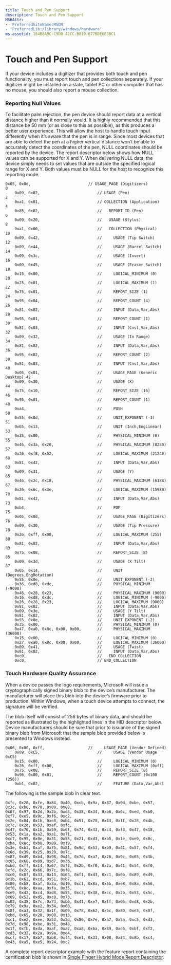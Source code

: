 ```yaml
---
title: Touch and Pen Support
description: Touch and Pen Support
MSHAttr:
- 'PreferredSiteName:MSDN'
- 'PreferredLib:/library/windows/hardware'
ms.assetid: 184B8A9C-C9DB-42CC-B819-877BDE6E3BC1
---
```


# Touch and Pen Support


If your device includes a digitizer that provides both touch and pen functionality, you must report touch and pen collections separately. If your digitizer might be installed on a slate, tablet PC or other computer that has no mouse, you should also report a mouse collection.

### Reporting Null Values

To facilitate palm rejection, the pen device should report data at a vertical distance higher than it normally would. It is highly recommended that this distance be 50 mm (or as close to this as possible), as this produces a better user experience. This will allow the host to handle touch input differently when it’s aware that the pen is in range. Since most devices that are able to detect the pen at a higher vertical distance won’t be able to accurately detect the coordinates of the pen, NULL coordinates should be reported by the device. The report descriptor below shows how NULL values can be supported for X and Y. When delivering NULL data, the device simply needs to set values that are outside the specified logical range for X and Y. Both values must be NULL for the host to recognize this reporting mode.

``` syntax
0x05, 0x0d,                         // USAGE_PAGE (Digitizers)          0
    0x09, 0x02,                         // USAGE (Pen)                      2
    0xa1, 0x01,                         // COLLECTION (Application)         4
    0x85, 0x02,                         //   REPORT_ID (Pen)                6
    0x09, 0x20,                         //   USAGE (Stylus)                 8
    0xa1, 0x00,                         //   COLLECTION (Physical)          10
    0x09, 0x42,                         //     USAGE (Tip Switch)           12
    0x09, 0x44,                         //     USAGE (Barrel Switch)        14
    0x09, 0x3c,                         //     USAGE (Invert)               16
    0x09, 0x45,                         //     USAGE (Eraser Switch)        18
    0x15, 0x00,                         //     LOGICAL_MINIMUM (0)          20
    0x25, 0x01,                         //     LOGICAL_MAXIMUM (1)          22
    0x75, 0x01,                         //     REPORT_SIZE (1)              24
    0x95, 0x04,                         //     REPORT_COUNT (4)             26
    0x81, 0x02,                         //     INPUT (Data,Var,Abs)         28
    0x95, 0x01,                         //     REPORT_COUNT (1)             30
    0x81, 0x03,                         //     INPUT (Cnst,Var,Abs)         32
    0x09, 0x32,                         //     USAGE (In Range)             34
    0x81, 0x02,                         //     INPUT (Data,Var,Abs)         36
    0x95, 0x02,                         //     REPORT_COUNT (2)             38
    0x81, 0x03,                         //     INPUT (Cnst,Var,Abs)         40
    0x05, 0x01,                         //     USAGE_PAGE (Generic Desktop) 42
    0x09, 0x30,                         //     USAGE (X)                    44
    0x75, 0x10,                         //     REPORT_SIZE (16)             46
    0x95, 0x01,                         //     REPORT_COUNT (1)             48
    0xa4,                               //     PUSH                         50
    0x55, 0x0d,                         //     UNIT_EXPONENT (-3)           51
    0x65, 0x13,                         //     UNIT (Inch,EngLinear)        53
    0x35, 0x00,                         //     PHYSICAL_MINIMUM (0)         55
    0x46, 0x3a, 0x20,                   //     PHYSICAL_MAXIMUM (8250)      57
    0x26, 0xf8, 0x52,                   //     LOGICAL_MAXIMUM (21240)      60
    0x81, 0x42,                         //     INPUT (Data,Var,Abs)         63
    0x09, 0x31,                         //     USAGE (Y)                    65
    0x46, 0x2c, 0x18,                   //     PHYSICAL_MAXIMUM (6188)      67
    0x26, 0x6c, 0x3e,                   //     LOGICAL_MAXIMUM (15980)      70
    0x81, 0x42,                         //     INPUT (Data,Var,Abs)         73
    0xb4,                               //     POP                          75
    0x05, 0x0d,                         //     USAGE_PAGE (Digitizers)      76
    0x09, 0x30,                         //     USAGE (Tip Pressure)         78
    0x26, 0xff, 0x00,                   //     LOGICAL_MAXIMUM (255)        80
    0x81, 0x02,                         //     INPUT (Data,Var,Abs)         83
    0x75, 0x08,                         //     REPORT_SIZE (8)              85
    0x09, 0x3d,                         //     USAGE (X Tilt)               87
    0x65, 0x14,                         //     UNIT (Degrees,EngRotation)        
    0x55, 0x0e,                         //     UNIT_EXPONENT (-2)
    0x36, 0xd8, 0xdc,                   //     PHYSICAL_MINIMUM (-9000)         
    0x46, 0x28, 0x23,                   //     PHYSICAL_MAXIMUM (9000)      
    0x16, 0xd8, 0xdc,                   //     LOGICAL_MINIMUM (-9000)      
    0x26, 0x28, 0x23,                   //     LOGICAL_MAXIMUM (9000)        
    0x81, 0x02,                         //     INPUT (Data,Var,Abs)         
    0x09, 0x3e,                         //     USAGE (Y Tilt)               
    0x81, 0x02,                         //     INPUT (Data,Var,Abs)         
    0x55, 0x0e,                         //     UNIT_EXPONENT (-2)
    0x35, 0x00,                         //     PHYSICAL_MINIMUM (0)         
    0x47, 0xa0, 0x8c, 0x00, 0x00,       //     PHYSICAL_MAXIMUM (36000)      
    0x15, 0x00,                         //     LOGICAL_MINIMUM (0)      
    0x27, 0xa0, 0x8c, 0x00, 0x00,       //     LOGICAL_MAXIMUM (36000)        
    0x09, 0x41,                         //     USAGE (Twist)               
    0x81, 0x02,                         //     INPUT (Data,Var,Abs)  
    0xc0,                               //   END_COLLECTION                
    0xc0,                               // END_COLLECTION                   
```

### <a href="" id="touch-hardware-qa"></a>Touch Hardware Quality Assurance

When a device passes the logo requirements, Microsoft will issue a cryptographically signed binary blob to the device’s manufacturer. The manufacturer will place this blob into the device’s firmware prior to production. Within Windows, when a touch device attempts to connect, the signature will be verified.

The blob itself will consist of 256 bytes of binary data, and should be reported as illustrated by the highlighted lines in the HID descriptor below. Device manufacturers should be sure that prior to issuance of the signed binary blob from Microsoft that the sample blob provided below is presented to Windows instead.

``` syntax
0x06, 0x00, 0xff,                   //     USAGE_PAGE (Vendor Defined)  
    0x09, 0xC5,                         //     USAGE (Vendor Usage 0xC5)    
    0x15, 0x00,                         //     LOGICAL_MINIMUM (0)          
    0x26, 0xff, 0x00,                   //     LOGICAL_MAXIMUM (0xff) 
    0x75, 0x08,                         //     REPORT_SIZE (8)             
    0x96, 0x00, 0x01,                   //     REPORT_COUNT (0x100 (256))             
    0xb1, 0x02,                         //     FEATURE (Data,Var,Abs)
```

The following is the sample blob in clear text.

``` syntax
0xfc, 0x28, 0xfe, 0x84, 0x40, 0xcb, 0x9a, 0x87, 0x0d, 0xbe, 0x57, 0x3c, 0xb6, 0x70, 0x09, 0x88,
0x07, 0x97, 0x2d, 0x2b, 0xe3, 0x38, 0x34, 0xb6, 0x6c, 0xed, 0xb0, 0xf7, 0xe5, 0x9c, 0xf6, 0xc2,
0x2e, 0x84, 0x1b, 0xe8, 0xb4, 0x51, 0x78, 0x43, 0x1f, 0x28, 0x4b, 0x7c, 0x2d, 0x53, 0xaf, 0xfc,
0x47, 0x70, 0x1b, 0x59, 0x6f, 0x74, 0x43, 0xc4, 0xf3, 0x47, 0x18, 0x53, 0x1a, 0xa2, 0xa1, 0x71,
0xc7, 0x95, 0x0e, 0x31, 0x55, 0x21, 0xd3, 0xb5, 0x1e, 0xe9, 0x0c, 0xba, 0xec, 0xb8, 0x89, 0x19,
0x3e, 0xb3, 0xaf, 0x75, 0x81, 0x9d, 0x53, 0xb9, 0x41, 0x57, 0xf4, 0x6d, 0x39, 0x25, 0x29, 0x7c,
0x87, 0xd9, 0xb4, 0x98, 0x45, 0x7d, 0xa7, 0x26, 0x9c, 0x65, 0x3b, 0x85, 0x68, 0x89, 0xd7, 0x3b,
0xbd, 0xff, 0x14, 0x67, 0xf2, 0x2b, 0xf0, 0x2a, 0x41, 0x54, 0xf0, 0xfd, 0x2c, 0x66, 0x7c, 0xf8,
0xc0, 0x8f, 0x33, 0x13, 0x03, 0xf1, 0xd3, 0xc1, 0x0b, 0x89, 0xd9, 0x1b, 0x62, 0xcd, 0x51, 0xb7,
0x80, 0xb8, 0xaf, 0x3a, 0x10, 0xc1, 0x8a, 0x5b, 0xe8, 0x8a, 0x56, 0xf0, 0x8c, 0xaa, 0xfa, 0x35,
0xe9, 0x42, 0xc4, 0xd8, 0x55, 0xc3, 0x38, 0xcc, 0x2b, 0x53, 0x5c, 0x69, 0x52, 0xd5, 0xc8, 0x73,
0x02, 0x38, 0x7c, 0x73, 0xb6, 0x41, 0xe7, 0xff, 0x05, 0xd8, 0x2b, 0x79, 0x9a, 0xe2, 0x34, 0x60,
0x8f, 0xa3, 0x32, 0x1f, 0x09, 0x78, 0x62, 0xbc, 0x80, 0xe3, 0x0f, 0xbd, 0x65, 0x20, 0x08, 0x13,
0xc1, 0xe2, 0xee, 0x53, 0x2d, 0x86, 0x7e, 0xa7, 0x5a, 0xc5, 0xd3, 0x7d, 0x98, 0xbe, 0x31, 0x48,
0x1f, 0xfb, 0xda, 0xaf, 0xa2, 0xa8, 0x6a, 0x89, 0xd6, 0xbf, 0xf2, 0xd3, 0x32, 0x2a, 0x9a, 0xe4,
0xcf, 0x17, 0xb7, 0xb8, 0xf4, 0xe1, 0x33, 0x08, 0x24, 0x8b, 0xc4, 0x43, 0xa5, 0xe5, 0x24, 0xc2
```

A complete report descriptor example with the feature report containing the certification blob is shown in [Single Finger Hybrid Mode Report Descriptor](single-finger-hybrid-mode-report-descriptor.md).

 

 






